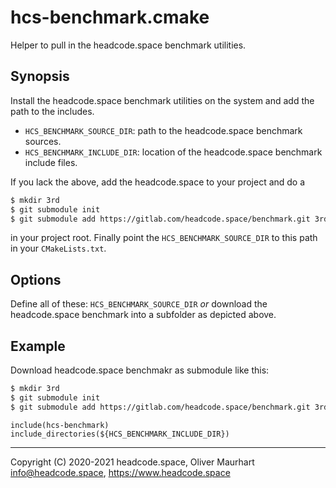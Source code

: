# hcs-benchmark.cmake

Helper to pull in the headcode.space benchmark utilities.


## Synopsis

Install the headcode.space benchmark utilities on the system and add the path to the includes.

* `HCS_BENCHMARK_SOURCE_DIR`: path to the headcode.space benchmark sources.
* `HCS_BENCHMARK_INCLUDE_DIR`: location of the headcode.space benchmark include files.

If you lack the above, add the headcode.space to your project and do a
```bash
$ mkdir 3rd
$ git submodule init
$ git submodule add https://gitlab.com/headcode.space/benchmark.git 3rd/hcs-benchmark
```
in your project root. Finally point the `HCS_BENCHMARK_SOURCE_DIR` to this path in your `CMakeLists.txt`.


## Options


Define all of these: `HCS_BENCHMARK_SOURCE_DIR` *or* download the headcode.space benchmark into a subfolder as 
depicted above.


## Example

Download headcode.space benchmakr as submodule like this:

```bash
$ mkdir 3rd
$ git submodule init
$ git submodule add https://gitlab.com/headcode.space/benchmark.git 3rd/hcs-benchmark
```

```
include(hcs-benchmark)
include_directories(${HCS_BENCHMARK_INCLUDE_DIR})
```


---

Copyright (C) 2020-2021 headcode.space, Oliver Maurhart <info@headcode.space>, https://www.headcode.space
